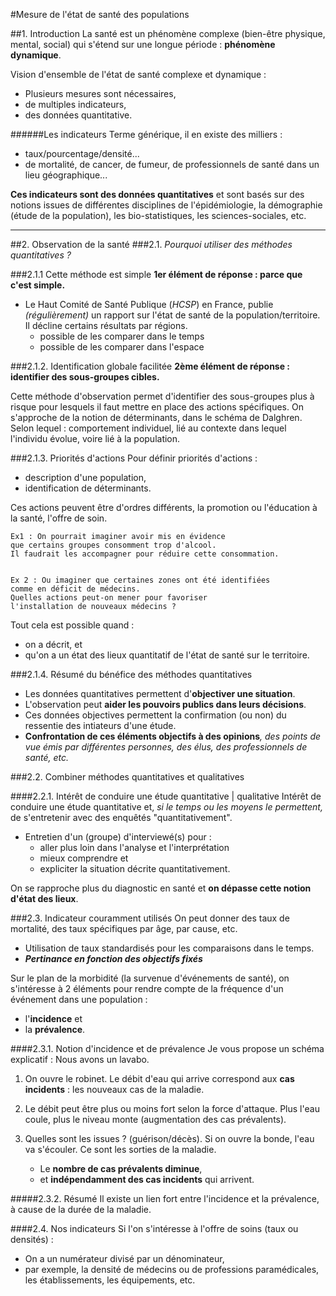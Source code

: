 #Mesure de l'état de santé des populations

##1. Introduction
La santé est un phénomène complexe (bien-être physique, mental, social) qui s'étend sur une longue période : **phénomène dynamique**.

Vision d'ensemble de l'état de santé complexe et dynamique :

- Plusieurs mesures sont nécessaires, 
- de multiples indicateurs, 
- des données quantitative.

######Les indicateurs 
Terme générique, il en existe des milliers :

- taux/pourcentage/densité... 
- de mortalité, de cancer, de fumeur, de professionnels de santé dans un lieu géographique...

**Ces indicateurs sont des données quantitatives** et sont basés sur des notions issues de différentes disciplines de l'épidémiologie, la démographie (étude de la population), les bio-statistiques, les sciences-sociales, etc. 


---


##2. Observation de la santé
###2.1. _Pourquoi utiliser des méthodes quantitatives ?_

###2.1.1 Cette méthode est simple
**1er élément de réponse : parce que c'est simple.**

- Le Haut Comité de Santé Publique (_HCSP_) en France, publie _(régulièrement)_ un rapport sur l'état de santé de la population/territoire. Il décline certains résultats par régions.
	- possible de les comparer dans le temps
	- possible de les comparer dans l'espace

###2.1.2. Identification globale facilitée
**2ème élément de réponse : identifier des sous-groupes cibles.**

Cette méthode d'observation permet d'identifier des sous-groupes plus à risque pour lesquels il faut mettre en place des actions spécifiques. 
On s'approche de la notion de déterminants, dans le schéma de Dalghren. Selon lequel : comportement individuel, lié au contexte dans lequel l'individu évolue, voire lié à la population.

###2.1.3. Priorités d'actions
Pour définir priorités d'actions : 

- description d'une population, 
- identification de déterminants.

Ces actions peuvent être d'ordres différents, la promotion ou l'éducation à la santé, l'offre de soin. 

	Ex1 : On pourrait imaginer avoir mis en évidence 
	que certains groupes consomment trop d'alcool. 
	Il faudrait les accompagner pour réduire cette consommation.


	Ex 2 : Ou imaginer que certaines zones ont été identifiées 
	comme en déficit de médecins.
	Quelles actions peut-on mener pour favoriser 
	l'installation de nouveaux médecins ? 
	
Tout cela est possible quand : 

- on a décrit, et 
- qu'on a un état des lieux quantitatif de l'état de santé sur le territoire. 

###2.1.4. Résumé du bénéfice des méthodes quantitatives
- Les données quantitatives permettent d'**objectiver une situation**.	
- L'observation peut **aider les pouvoirs publics dans leurs décisions**. 
- Ces données objectives permettent la confirmation (ou non) du ressentie des intiateurs d'une étude.
- **Confrontation de ces éléments objectifs à des opinions**_, des points de vue émis par différentes personnes, des élus, des professionnels de santé, etc._



###2.2. Combiner méthodes quantitatives et qualitatives

####2.2.1. Intérêt de conduire une étude quantitative | qualitative
Intérêt de conduire une étude quantitative et, _si le temps ou les moyens le permettent,_ de s'entretenir avec des enquêtés "quantitativement".

- Entretien d'un (groupe) d'interviewé(s) pour : 
	- aller plus loin dans l'analyse et l'interprétation
	- mieux comprendre et 
	- expliciter la situation décrite quantitativement.

On se rapproche plus du diagnostic en santé et **on dépasse cette notion d'état des lieux**.

###2.3. Indicateur couramment utilisés 
On peut donner des taux de mortalité, des taux spécifiques par âge, par cause, etc. 

- Utilisation de taux standardisés pour les comparaisons dans le temps.
- **_Pertinance en fonction des objectifs fixés_**

Sur le plan de la morbidité (la survenue d'événements de santé), on s'intéresse à 2 éléments pour rendre compte de  la fréquence d'un événement dans une population :

- l'**incidence** et 
- la **prévalence**.

####2.3.1. Notion d'incidence et de prévalence
Je vous propose un schéma explicatif : Nous avons un lavabo.

1. On ouvre le robinet. Le débit d'eau qui arrive correspond aux **cas incidents** : les nouveaux cas de la maladie.
2. Le débit peut être plus ou moins fort selon la force d'attaque. Plus l'eau coule, plus le niveau monte (augmentation des cas prévalents).

3. Quelles sont les issues ? (guérison/décès). Si on ouvre la bonde, l'eau va s'écouler. Ce sont les sorties de la maladie.
	- Le **nombre de cas prévalents diminue**, 
	- et **indépendamment des cas incidents** qui arrivent.

#####2.3.2. Résumé
Il existe un lien fort entre l'incidence et la prévalence, à cause de la durée de la maladie.

####2.4. Nos indicateurs
Si l'on s'intéresse à l'offre de soins (taux ou
densités) :

- On a un numérateur divisé par un dénominateur,
- par exemple, la densité de médecins ou de professions paramédicales, les établissements, les équipements, etc.